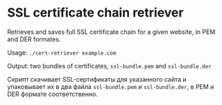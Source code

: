 # SSL certificate chain retriever
Retrieves and saves full SSL certificate chain for a given website, in PEM and DER formates.

Usage: `./cert-retriever example.com`

Output: two bundles of certificates, `ssl-bundle.pem` and `ssl-bundle.der`

Скрипт скачивает SSL-сертификаты для указанного сайта и упаковывает их в два файла `ssl-bundle.pem` и `ssl-bundle.der`, в PEM и DER формате соответственно. 
